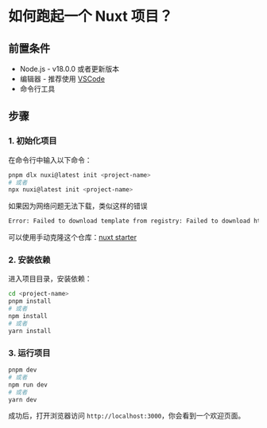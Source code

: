 # 如何跑起一个 Nuxt 项目？

## 前置条件

- Node.js - v18.0.0 或者更新版本
- 编辑器 - 推荐使用 [VSCode](https://code.visualstudio.com/)
- 命令行工具

## 步骤

### 1. 初始化项目

在命令行中输入以下命令：

```bash
pnpm dlx nuxi@latest init <project-name>
# 或者
npx nuxi@latest init <project-name>
```

如果因为网络问题无法下载，类似这样的错误

```bash
Error: Failed to download template from registry: Failed to download https://raw.githubusercontent.com/nuxt/starter/templates/templates/v3.json: TypeError: fetch failed
```

可以使用手动克隆这个仓库：[nuxt starter](https://github.com/nuxt/starter)

### 2. 安装依赖

进入项目目录，安装依赖：

```bash
cd <project-name>
pnpm install
# 或者
npm install
# 或者
yarn install
```

### 3. 运行项目

```bash
pnpm dev
# 或者
npm run dev
# 或者
yarn dev
```

成功后，打开浏览器访问 `http://localhost:3000`，你会看到一个欢迎页面。